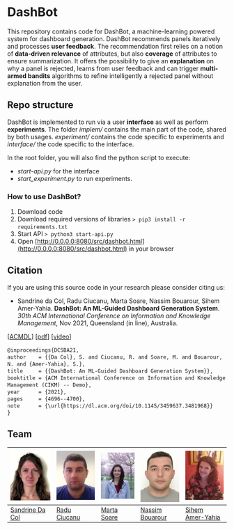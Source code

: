 # DashBot

This repository contains code for DashBot, a machine-learning powered system for dashboard generation.
DashBot recommends panels iteratively and processes **user feedback**.
The recommendation first relies on a notion of **data-driven relevance** of attributes, but also **coverage** of attributes to ensure summarization.
It offers the possibility to give an **explanation** on why a panel is rejected, learns from user feedback and can trigger **multi-armed bandits** algorithms to refine intelligently a rejected panel without explanation from the user.

## Repo structure
DashBot is implemented to run via a user **interface** as well as perform **experiments**.
The folder *implem/* contains the main part of the code, shared by both usages.
*experiment/* contains the code specific to experiments and *interface/* the code specific to the interface.

In the root folder, you will also find the python script to execute:
* *start-api.py* for the interface
* *start_experiment.py* to run experiments.

### How to use DashBot?

1. Download code 
1. Download required versions of libraries
`> pip3 install -r requirements.txt`
1. Start API
`> python3 start-api.py`
1. Open [http://0.0.0.0:8080/src/dashbot.html](http://0.0.0.0:8080/src/dashbot.html) in your browser

## Citation

If you are using this source code in your research please consider citing us:

* Sandrine da Col, Radu Ciucanu, Marta Soare, Nassim Bouarour, Sihem Amer-Yahia. **DashBot: An
ML-Guided Dashboard Generation System**. *30th ACM International Conference on
Information and Knowledge Management*, Nov 2021, Queensland (in line), Australia.

[[ACMDL](https://dl.acm.org/doi/10.1145/3459637.3481968)]
[[pdf](https://hal.archives-ouvertes.fr/hal-03379720/document)] [[video](https://youtu.be/iOtDOaIYVzk)]
```
@inproceedings{DCSBA21,
author    = {{Da Col}, S. and Ciucanu, R. and Soare, M. and Bouarour, N. and {Amer-Yahia}, S.},
title     = {{DashBot: An ML-Guided Dashboard Generation System}},
booktitle = {ACM International Conference on Information and Knowledge Management (CIKM) -- Demo},
year      = {2021},
pages     = {4696--4700},
note      = {\url{https://dl.acm.org/doi/10.1145/3459637.3481968}}
}
```

## Team



![sandrine](/interface/src/img/sandrine.jpg) | ![radu](/interface/src/img/radu.png) | ![marta](/interface/src/img/marta.jpg) | ![nassim](/interface/src/img/nassim.png) | ![sihem](/interface/src/img/sihem.jpg)
------------ | ------------- | ------------- | ------------- | -------------
[Sandrine Da Col](https://scholar.google.fr/citations?hl=fr&user=sbOKfl8AAAAJ) | [Radu Ciucanu](https://lig-membres.imag.fr/ciucanu/) | [Marta Soare](https://lig-membres.imag.fr/soare/) | [Nassim Bouarour](http://www.gipsa-lab.grenoble-inp.fr/page_pro.php?vid=3886) | [Sihem Amer-Yahia](https://lig-membres.imag.fr/amery/)

